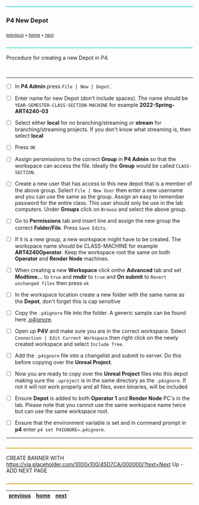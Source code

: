 ![](../images/line3.png)

### P4 New Depot

<sub>[previous](../) • [home](../README.md) • [next](../)</sub>

![](../images/line3.png)

Procedure for creating a new Depot in P4.

<br>

---

- [ ] In **P4 Admin** press `File | New | Depot`.`

- [ ] Enter name for new Depot (don't include spaces). The name should be `YEAR-SEMESTER-CLASS-SECTION-MACHINE` for example **2022-Spring-ART4240-03**

- [ ] Select either **local** for no branching/streaming or **stream** for branching/streaming projects. If you don't know what streaming is, then select **local**

- [ ] Press `OK`

- [ ] Assign persmissions to the correct **Group** in **P4 Admin** so that the workspace can access the file. Ideally the **Group** would be called `CLASS-SECTION`.

- [ ] Create a new user that has access to this new depot that is a member of the above group.  Select `File | New User` then enter a new username and you can use the same as the group. Assign an easy to remember password for the entire class. This user should only be use in the lab computers. Under **Groups** click on `Browse` and select the above group.

- [ ] Go to **Permissions** tab and insert line and assign the new group the correct **Folder/File**. Press `Save Edits`.

- [ ] If it is a new group, a new workspace might have to be created. The workspace name should be CLASS-MACHINE for example **ART4240Operator**. Keep the workspace root the same on both **Operator** and **Render Node** machines.

- [ ] When creating a new **Workspace** click onthe **Advanced** tab and set **Modtime...** to `true` and **rmdir** to `true` and **On submit** to `Revert unchanged files` then press `ok`

- [ ] In the workspace location create a new folder with the same name as the **Depot**, don't forget this is cap sensitive

- [ ] Copy the `.p4ignore` file into the folder. A generic sample can be found here [.p4ignore](../../files/.p4ignore).

- [ ] Open up **P4V** and make sure you are in the correct workspace. Select `Connection | Edit Current Workspace` then right click on the newly created workspace and select `Include Tree`.

- [ ] Add the `.p4ignore` file into a changelist and submit to server. Do this before copying over the **Unreal Project**.

- [ ] Now you are ready to copy over the **Unreal Project** files into this depot making sure the `.uproject` is in the same directory as the `.p4ignore`.  If not it will not work properly and all files, even binaries, will be included

- [ ]  Ensure **Depot** is added to both **Operator 1** and **Render Node** PC's in the lab. Please note that you cannot use the same workspace name twice but can use the same workspace root. 

- [ ] Ensure that the environment variable is set and in command prompt in **p4** enter `p4 set P4IGNORE=.p4ignore`.

---

![](../images/line.png)

CREATE BANNER WITH https://via.placeholder.com/1000x100/45D7CA/000000/?text=Next Up - ADD NEXT PAGE

![](../images/line.png)

| [previous](../)| [home](../README.md) | [next](../)|
|---|---|---|
